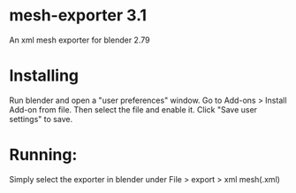 # mesh-exporter 3.1
An xml mesh exporter for blender 2.79

# Installing
Run blender and open a "user preferences" window. Go to Add-ons > Install Add-on from file. Then select the file and enable it.
Click "Save user settings" to save.

# Running:
Simply select the exporter in blender under File > export > xml mesh(.xml)

